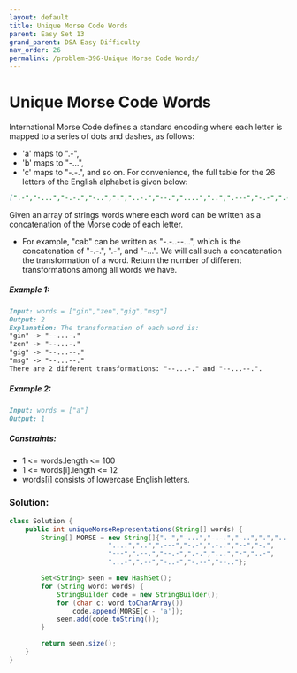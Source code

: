 ```yaml
---
layout: default
title: Unique Morse Code Words
parent: Easy Set 13
grand_parent: DSA Easy Difficulty
nav_order: 26
permalink: /problem-396-Unique Morse Code Words/
---
```

# Unique Morse Code Words
International Morse Code defines a standard encoding where each letter is mapped to a series of dots and dashes, as follows:

* 'a' maps to ".-",
* 'b' maps to "-...",
* 'c' maps to "-.-.", and so on.
For convenience, the full table for the 26 letters of the English alphabet is given below:

```markdown
[".-","-...","-.-.","-..",".","..-.","--.","....","..",".---","-.-",".-..","--","-.","---",".--.","--.-",".-.","...","-","..-","...-",".--","-..-","-.--","--.."]
```
Given an array of strings words where each word can be written as a concatenation of the Morse code of each letter.

* For example, "cab" can be written as "-.-..--...", which is the concatenation of "-.-.", ".-", and "-...". We will call such a concatenation the transformation of a word.
Return the number of different transformations among all words we have.

##### Example 1:
```markdown
Input: words = ["gin","zen","gig","msg"]
Output: 2
Explanation: The transformation of each word is:
"gin" -> "--...-."
"zen" -> "--...-."
"gig" -> "--...--."
"msg" -> "--...--."
There are 2 different transformations: "--...-." and "--...--.".
```
##### Example 2:
```markdown
Input: words = ["a"]
Output: 1
```
##### Constraints:
* 1 <= words.length <= 100
* 1 <= words[i].length <= 12
* words[i] consists of lowercase English letters.

### Solution:
```java
class Solution {
    public int uniqueMorseRepresentations(String[] words) {
        String[] MORSE = new String[]{".-","-...","-.-.","-..",".","..-.","--.",
                         "....","..",".---","-.-",".-..","--","-.",
                         "---",".--.","--.-",".-.","...","-","..-",
                         "...-",".--","-..-","-.--","--.."};

        Set<String> seen = new HashSet();
        for (String word: words) {
            StringBuilder code = new StringBuilder();
            for (char c: word.toCharArray())
                code.append(MORSE[c - 'a']);
            seen.add(code.toString());
        }

        return seen.size();
    }
}
```